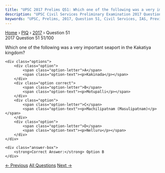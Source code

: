 ```yaml
---
title: "UPSC 2017 Prelims Q51: Which one of the following was a very important seaport in t..."
description: "UPSC Civil Services Preliminary Examination 2017 Question 51 with options and answer"
keywords: "UPSC, Prelims, 2017, Question 51, Civil Services, IAS, Previous Year Questions"
---
```


<nav class="breadcrumb">
    <a href="../../">Home</a>
    <span>›</span>
    <a href="../">PIQ</a>
    <span>›</span>
    <a href="./">2017</a>
    <span>›</span>
    <span>Question 51</span>
</nav>

<div class="question-header">
    <div class="question-meta">
        <span class="year-badge">2017</span>
        <span class="question-number">Question 51</span>
        <span class="progress">51/100</span>
    </div>
    <div class="progress-bar">
        <div class="progress-fill" style="width: 51.0%"></div>
    </div>
</div>

<div class="question-content">
    <div class="question-text">
        <p>Which one of the following was a very important seaport in the Kakatiya<br />
kingdom?</p>
    </div>
    
    <div class="options">
        <div class="option">
            <span class="option-letter">A</span>
            <span class="option-text"><p>Kakinada</p></span>
        </div>
        <div class="option correct">
            <span class="option-letter">B</span>
            <span class="option-text"><p>Motupalli</p></span>
        </div>
        <div class="option">
            <span class="option-letter">C</span>
            <span class="option-text"><p>Machilipatnam (Masulipatnam)</p></span>
        </div>
        <div class="option">
            <span class="option-letter">D</span>
            <span class="option-text"><p>Nelluru</p></span>
        </div>
    </div>

    <div class="answer-box">
        <strong>Correct Answer:</strong> Option B
    </div>
</div>

<div class="question-nav">
    <a href="../q050-the-parliament-of-india-exercises-control-over-the/" class="nav-btn prev">← Previous</a>
    <a href="../" class="nav-btn center">All Questions</a>
    <a href="../q052-with-reference-to-global-climate-change-alliance-w/" class="nav-btn next">Next →</a>
</div>
